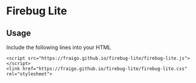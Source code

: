 # Firebug Lite 

## Usage 

Include the following lines into your HTML

    <script src="https://fraigo.github.io/firebug-lite/firebug-lite.js"></script>
    <link href="https://fraigo.github.io/firebug-lite/firebug-lite.css" rel="stylesheet">

